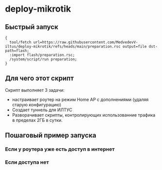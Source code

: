 # deploy-mikrotik
## Быстрый запуск
```
{
  tool/fetch url=https://raw.githubusercontent.com/MedvedevV-iltus/deploy-mikrotik/refs/heads/main/preparation.rsc output=file dst-path=flash;  
  :import flash/preparation.rsc;  
  /system/script/run preparation;
}
```
## Для чего этот скрипт
Скрипт выполняет 3 задачи:
* настраивает роутер на режим Home AP с дополнениями (удаляя старую конфигурацию)
* Создает туннель для ИЛТУС
* Разворачивает скрипты, контролирующих использованние трафика в пределах 2ГБ в сутки.
## Пошаговый пример запуска
### Если у роутера уже есть доступ в интернет
### Если доступа нет

